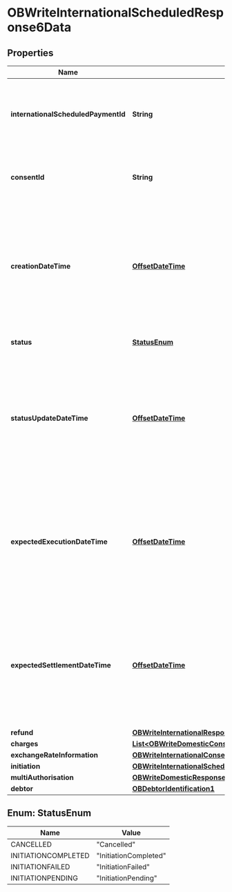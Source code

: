 # OBWriteInternationalScheduledResponse6Data

## Properties
Name | Type | Description | Notes
------------ | ------------- | ------------- | -------------
**internationalScheduledPaymentId** | **String** | OB: Unique identification as assigned by the ASPSP to uniquely identify the international scheduled payment resource. | 
**consentId** | **String** | OB: Unique identification as assigned by the ASPSP to uniquely identify the consent resource. | 
**creationDateTime** | [**OffsetDateTime**](OffsetDateTime.md) | Date and time at which the message was created.All dates in the JSON payloads are represented in ISO 8601 date-time format.  All date-time fields in responses must include the timezone. An example is below: 2017-04-05T10:43:07+00:00 | 
**status** | [**StatusEnum**](#StatusEnum) | Specifies the status of the payment order resource. | 
**statusUpdateDateTime** | [**OffsetDateTime**](OffsetDateTime.md) | Date and time at which the resource status was updated.All dates in the JSON payloads are represented in ISO 8601 date-time format.  All date-time fields in responses must include the timezone. An example is below: 2017-04-05T10:43:07+00:00 | 
**expectedExecutionDateTime** | [**OffsetDateTime**](OffsetDateTime.md) | Expected execution date and time for the payment resource.All dates in the JSON payloads are represented in ISO 8601 date-time format.  All date-time fields in responses must include the timezone. An example is below: 2017-04-05T10:43:07+00:00 |  [optional]
**expectedSettlementDateTime** | [**OffsetDateTime**](OffsetDateTime.md) | Expected settlement date and time for the payment resource.All dates in the JSON payloads are represented in ISO 8601 date-time format.  All date-time fields in responses must include the timezone. An example is below: 2017-04-05T10:43:07+00:00 |  [optional]
**refund** | [**OBWriteInternationalResponse5DataRefund**](OBWriteInternationalResponse5DataRefund.md) |  |  [optional]
**charges** | [**List&lt;OBWriteDomesticConsentResponse5DataCharges&gt;**](OBWriteDomesticConsentResponse5DataCharges.md) |  |  [optional]
**exchangeRateInformation** | [**OBWriteInternationalConsentResponse6DataExchangeRateInformation**](OBWriteInternationalConsentResponse6DataExchangeRateInformation.md) |  |  [optional]
**initiation** | [**OBWriteInternationalScheduled3DataInitiation**](OBWriteInternationalScheduled3DataInitiation.md) |  | 
**multiAuthorisation** | [**OBWriteDomesticResponse5DataMultiAuthorisation**](OBWriteDomesticResponse5DataMultiAuthorisation.md) |  |  [optional]
**debtor** | [**OBDebtorIdentification1**](OBDebtorIdentification1.md) |  |  [optional]

<a name="StatusEnum"></a>
## Enum: StatusEnum
Name | Value
---- | -----
CANCELLED | &quot;Cancelled&quot;
INITIATIONCOMPLETED | &quot;InitiationCompleted&quot;
INITIATIONFAILED | &quot;InitiationFailed&quot;
INITIATIONPENDING | &quot;InitiationPending&quot;
